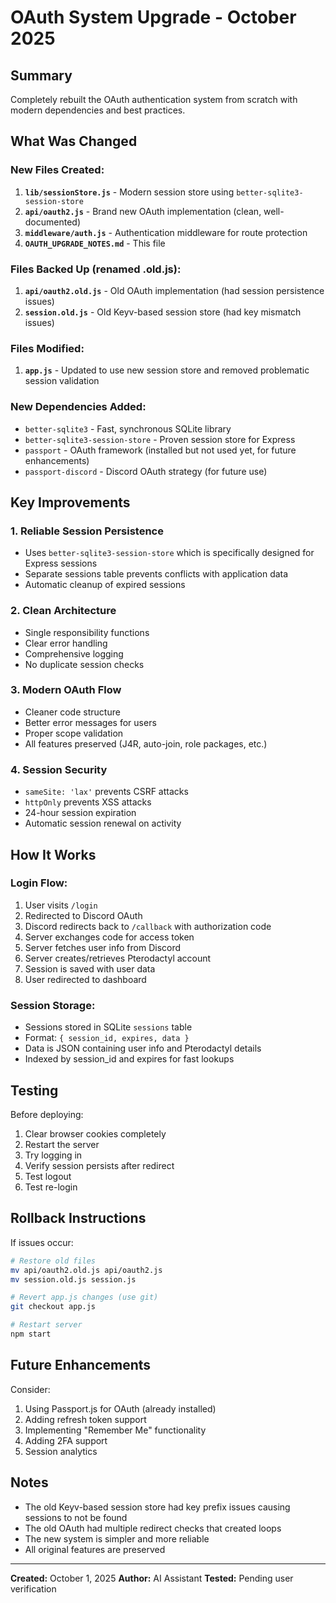 # OAuth System Upgrade - October 2025

## Summary
Completely rebuilt the OAuth authentication system from scratch with modern dependencies and best practices.

## What Was Changed

### New Files Created:
1. **`lib/sessionStore.js`** - Modern session store using `better-sqlite3-session-store`
2. **`api/oauth2.js`** - Brand new OAuth implementation (clean, well-documented)
3. **`middleware/auth.js`** - Authentication middleware for route protection
4. **`OAUTH_UPGRADE_NOTES.md`** - This file

### Files Backed Up (renamed .old.js):
1. **`api/oauth2.old.js`** - Old OAuth implementation (had session persistence issues)
2. **`session.old.js`** - Old Keyv-based session store (had key mismatch issues)

### Files Modified:
1. **`app.js`** - Updated to use new session store and removed problematic session validation

### New Dependencies Added:
- `better-sqlite3` - Fast, synchronous SQLite library
- `better-sqlite3-session-store` - Proven session store for Express
- `passport` - OAuth framework (installed but not used yet, for future enhancements)
- `passport-discord` - Discord OAuth strategy (for future use)

## Key Improvements

### 1. **Reliable Session Persistence**
- Uses `better-sqlite3-session-store` which is specifically designed for Express sessions
- Separate sessions table prevents conflicts with application data
- Automatic cleanup of expired sessions

### 2. **Clean Architecture**
- Single responsibility functions
- Clear error handling
- Comprehensive logging
- No duplicate session checks

### 3. **Modern OAuth Flow**
- Cleaner code structure
- Better error messages for users
- Proper scope validation
- All features preserved (J4R, auto-join, role packages, etc.)

### 4. **Session Security**
- `sameSite: 'lax'` prevents CSRF attacks
- `httpOnly` prevents XSS attacks
- 24-hour session expiration
- Automatic session renewal on activity

## How It Works

### Login Flow:
1. User visits `/login`
2. Redirected to Discord OAuth
3. Discord redirects back to `/callback` with authorization code
4. Server exchanges code for access token
5. Server fetches user info from Discord
6. Server creates/retrieves Pterodactyl account
7. Session is saved with user data
8. User redirected to dashboard

### Session Storage:
- Sessions stored in SQLite `sessions` table
- Format: `{ session_id, expires, data }`
- Data is JSON containing user info and Pterodactyl details
- Indexed by session_id and expires for fast lookups

## Testing

Before deploying:
1. Clear browser cookies completely
2. Restart the server
3. Try logging in
4. Verify session persists after redirect
5. Test logout
6. Test re-login

## Rollback Instructions

If issues occur:
```bash
# Restore old files
mv api/oauth2.old.js api/oauth2.js
mv session.old.js session.js

# Revert app.js changes (use git)
git checkout app.js

# Restart server
npm start
```

## Future Enhancements

Consider:
1. Using Passport.js for OAuth (already installed)
2. Adding refresh token support
3. Implementing "Remember Me" functionality
4. Adding 2FA support
5. Session analytics

## Notes

- The old Keyv-based session store had key prefix issues causing sessions to not be found
- The old OAuth had multiple redirect checks that created loops
- The new system is simpler and more reliable
- All original features are preserved

---

**Created:** October 1, 2025
**Author:** AI Assistant
**Tested:** Pending user verification

